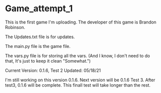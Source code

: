 # Game_attempt_1
This is the first game I'm uploading.
The developer of this game is Brandon Robinson.

The Updates.txt file is for updates.

The main.py file is the game file.

The vars.py file is for storing all the vars.
(And I know, I don't need to do that, It's just to keep it clean "Somewhat.")


Current Version: 0.1.6, Test 2
Updated: 05/18/21

I'm still working on this version 0.1.6. Next version will be 0.1.6 Test 3.
After test3, 0.1.6 will be complete. This finall test will take longer than the rest.
